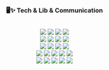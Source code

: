 <!--
## 황주희 Joohee Hwang
🌱 Frontend Developer
<br/><br/>
⭐️ BIRTH | 2002.09.05
<br/>
📚 MAJOR | 이화여자대학교 휴먼기계바이오공학부 바이오데이터공학전공
<br/>
     | 이화여자대학교 컴퓨터공학과
<br/><br/>
### 🧩 Experience
```shell
[2021.03-2022.08] | "이화여대 의공학 동아리 MedExp" | 헬스케어 분야 스터디 및 공모전 참여

[2022.09-2023.08] | "이화여대 웹개발 스터디 CodingStage" | 웹기초, 프론트엔드 학습

[2023.04-2023.11] | "환상통 환자를 위한 스마트미러, Camirror" | 기획 및 SW
  🏆 2023년 한이음 ICT멘토링 공모전 입선
  🏆 2023 Ewha Engineering Capstone Design Contest 금상

[2023.03-2023.08] | "대학생IT연합동아리 UMC 4기" | Web 파트
[2023.07-2024.06] | "개인 맞춤형 운동루틴 추천 어플, Fitnee" | 프론트엔드 개발
  🏆 4th UMC DEMODAY 대상
  🏆 2023 NE(O)RDINARY DemoDAY 대상
  🏆 2023 세종 UNION 창업경진대회 우수상
  🏆 2023 한국항공대 창업 아이디어 경진대회 최우수상
  📱 앱 출시 (IOS, Android)

[2023.09-2023.12] | "폐암 비율 예측 프레임워크 제작" | Computer Vision

[2023.09-] | "반려동물을 위한 공유 투두 어플, Pawith" | 프론트엔드 개발
  🏆 2023 캠퍼스타운 창업동아리 네트워크 창업캠프 3등
  📱 앱 출시 (IOS)

[2024.02-2024.02] | "IBT 홈페이지 제작" | 프론트엔드 개발

[2024.02-] | "한국대학생IT경영학회 큐시즘 KUSITMS 29기" | 웹프론트엔드 파트
  🏆 기업 프로젝트 KUSITMS X Kobaco(한국방송광고진흥공사) 최우수상
  🏆 최종 MEETUP 프로젝트 "취향 소통 Q&A 플랫폼, Flipit" 대상

```
<br/>
-->
<!-- https://github.com/Envoy-VC/awesome-badges -->


<br/>
<div align="center">
<h3>🖥✨ Tech & Lib & Communication</h3>
	<br/>
  <img src="https://img.shields.io/badge/HTML5-E34F26?style=for-the-badge&logo=html5&logoColor=white"/>
  <img src="https://img.shields.io/badge/CSS3-1572B6?style=for-the-badge&logo=css3&logoColor=white"/>
  <img src="https://img.shields.io/badge/JavaScript-F7DF1E?style=for-the-badge&logo=JavaScript&logoColor=white"/>
  <img src="https://img.shields.io/badge/TypeScript-007ACC?style=for-the-badge&logo=typescript&logoColor=white" />
	<br/>
  <img src="https://img.shields.io/badge/React-20232A?style=for-the-badge&logo=react&logoColor=61DAFB"/>
  <img src="https://img.shields.io/badge/React_Native-20232A?style=for-the-badge&logo=react&logoColor=61DAFB"/>
  <img src="https://img.shields.io/badge/Next.js-000?logo=nextdotjs&logoColor=fff&style=for-the-badge" />
  <img src="https://img.shields.io/badge/PWA-571DC2?style=for-the-badge&logo=pwa&logoColor=white"/>
	<br/>
  <img src="https://img.shields.io/badge/styled--components-DB7093?style=for-the-badge&logo=styled-components&logoColor=white"/>
  <img src="https://img.shields.io/badge/Tailwind_CSS-38B2AC?style=for-the-badge&logo=tailwind-css&logoColor=white"/>
  <img src="https://img.shields.io/badge/Recoil-3578E5?style=for-the-badge&logo=recoil&logoColor=white"/>
  <img src="https://img.shields.io/badge/FramerMotion-black?style=for-the-badge&logo=framer&logoColor=blue"/>
	<br/>
  <img src="https://img.shields.io/badge/Vite-646CFF?style=for-the-badge&logo=vite&logoColor=white"/>
  <img src="https://img.shields.io/badge/Vercel-000?style=for-the-badge&logo=vercel&logoColor=white"/>
  <img src="https://img.shields.io/badge/MySQL-4479A1?style=for-the-badge&logo=mysql&logoColor=white" />
  <img src="https://img.shields.io/badge/Python-14354C?style=for-the-badge&logo=python&logoColor=white"/>	
  <img src="https://img.shields.io/badge/R-276DC3?style=for-the-badge&logo=r&logoColor=white" />
	<br/>
 <img src="https://img.shields.io/badge/Figma-F24E1E?style=for-the-badge&logo=figma&logoColor=white"/>
 <img src="https://img.shields.io/badge/Notion-000000?style=for-the-badge&logo=notion&logoColor=white"/>
 <img src="https://img.shields.io/badge/Slack-4A154B?style=for-the-badge&logo=slack&logoColor=white"/>
 <img src="https://img.shields.io/badge/Jira-0052CC?style=for-the-badge&logo=Jira&logoColor=white"/>
 <img src="https://img.shields.io/badge/Discord-7289DA?style=for-the-badge&logo=discord&logoColor=white"/>
</div>
<br/><br/>
<!--
### ☎ Contact
[![Gmail Badge](https://img.shields.io/badge/Gmail-d14836?style=flat-square&logo=Gmail&logoColor=white&link=mailto:he2ppy@gmail.com)](mailto:he2ppy@gmail.com)
-->

